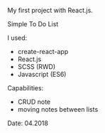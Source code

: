 My first project with React.js.

Simple To Do List

I used:
- create-react-app 
- React.js 
- SCSS (RWD)
- Javascript (ES6) 

Capabilities:
- CRUD note
- moving notes between lists

Date: 04.2018
